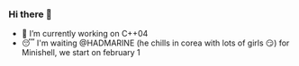 ### Hi there 👋

- 🔭 I’m currently working on C++04
- :sleeping: I'm waiting @HADMARINE (he chills in corea with lots of girls :smirk:) for Minishell, we start on february 1
